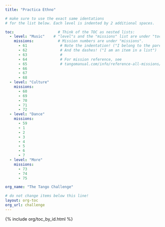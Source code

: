 ```yaml
---
title: "Practica Ethno"

# make sure to use the exact same identations
# for the list below. Each level is indented by 2 additional spaces.

toc:                    # Think of the TOC as nested lists:
  - level: "Music"    # "level"s and the "missions" list are under "toc"
    missions:           # Mission numbers are under "missions".
      - 61               # Note the indentation! ("I belong to the parent above")
      - 62               # And the dashes! ("I am an item in a list")
      - 63               # 
      - 64               # For mission reference, see
      - 65               # tangomanual.com/info/reference-all-missions/
      - 66
      - 67
      - 68
  - level: "Culture"
    missions:
      - 60
      - 69
      - 70
      - 71
      - 72
  - level: "Dance"
    missions:
      - 59
      - 1
      - 2
      - 3
      - 4
      - 5
      - 6
      - 7
  - level: "More"
    missions:
      - 73
      - 74
      - 75

org_name: "The Tango Challenge"

# do not change items below this line!
layout: org-toc
org_url: challenge
---
```


{% include org/toc_by_id.html %}

